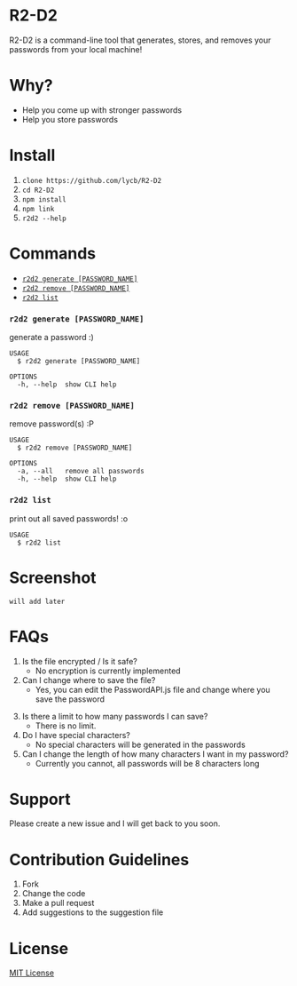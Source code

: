 R2-D2
=====
R2-D2 is a command-line tool that generates, stores, and removes your passwords from your local machine! 

# Why?
* Help you come up with stronger passwords
* Help you store passwords 

# Install
1. `clone https://github.com/lycb/R2-D2`
2. `cd R2-D2` 
3. `npm install`
4. `npm link`
5. `r2d2 --help`

# Commands
<!-- commands -->
* [`r2d2 generate [PASSWORD_NAME]`](#r2d2-generate-password_name)
* [`r2d2 remove [PASSWORD_NAME]`](#r2d2-remove-password_name)
* [`r2d2 list`](#r2d2-list)

### `r2d2 generate [PASSWORD_NAME]`

generate a password :)

```
USAGE
  $ r2d2 generate [PASSWORD_NAME]

OPTIONS
  -h, --help  show CLI help
```

### `r2d2 remove [PASSWORD_NAME]`

remove password(s) :P

```
USAGE
  $ r2d2 remove [PASSWORD_NAME]

OPTIONS
  -a, --all   remove all passwords
  -h, --help  show CLI help
```

### `r2d2 list`

print out all saved passwords! :o

```
USAGE
  $ r2d2 list
```
<!-- commandsstop -->

# Screenshot
`will add later`

# FAQs
1. Is the file encrypted / Is it safe?
    * No encryption is currently implemented
2. Can I change where to save the file? 
    * Yes, you can edit the PasswordAPI.js file and change where you save the password 
<!-- Add in a page on instructions on HOW to change where you save your file -->
3. Is there a limit to how many passwords I can save?
    * There is no limit.
4. Do I have special characters? 
    * No special characters will be generated in the passwords
5. Can I change the length of how many characters I want in my password? 
    * Currently you cannot, all passwords will be 8 characters long

# Support
Please create a new issue and I will get back to you soon.

# Contribution Guidelines
1. Fork
2. Change the code
3. Make a pull request 
4. Add suggestions to the suggestion file

# License
<!-- link below -->
[MIT License](https://github.com/lycb/R2-D2/blob/master/LICENSE) 

